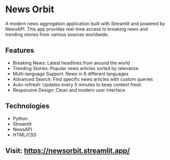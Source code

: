 # News Orbit

A modern news aggregation application built with Streamlit and powered by NewsAPI. This app provides real-time access to breaking news and trending stories from various sources worldwide.

## Features
- Breaking News: Latest headlines from around the world
- Trending Stories: Popular news articles sorted by relevance
- Multi-language Support: News in 8 different languages
- Advanced Search: Find specific news articles with custom queries
- Auto-refresh: Updates every 5 minutes to keep content fresh
- Responsive Design: Clean and modern user interface

## Technologies
- Python
- Streamlit
- NewsAPI
- HTML/CSS

## Visit: https://newsorbit.streamlit.app/

